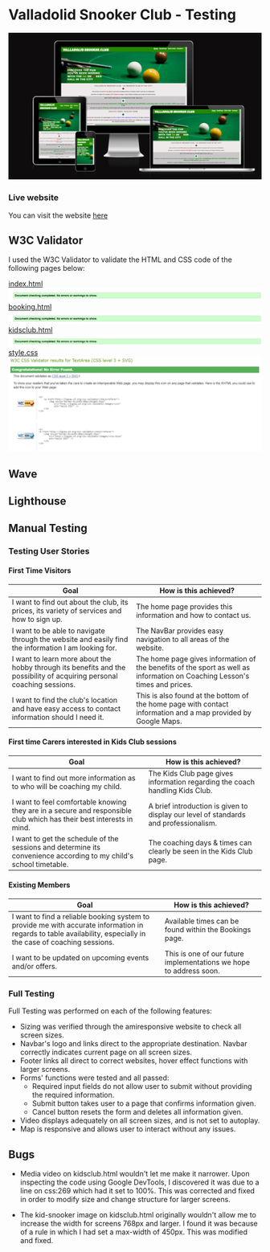 # Valladolid Snooker Club - Testing

![screenshot of site on amiresponsive](documentation/amiresponsive-snooker-img.png)

### Live website

You can visit the website [here](https://jonathandussot.github.io/valladolid-snooker-club/)

## W3C Validator

I used the W3C Validator to validate the HTML and CSS code of the following pages below:

[index.html](index.html)
![screenshot of index.html being validated](documentation/index-w3c.png)
[booking.html](bookings.html)
![screenshot of bookings.html being validated](documentation/bookings-w3c.png)
[kidsclub.html](kidsclub.html)
![screenshot of kidsclub.html being validated](documentation/kidsclub-w3c.png)
[style.css](assets/css/style.css)
![screenshot of style.css being validated](documentation/styles-w3c.png)

## Wave

## Lighthouse

## Manual Testing

### Testing User Stories

#### First Time Visitors
| Goal | How is this achieved? |
|---|---|
|I want to find out about the club, its prices, its variety of services and how to sign up.| The home page provides this information and how to contact us.|
|I want to be able to navigate through the website and easily find the information I am looking for.| The NavBar provides easy navigation to all areas of the website. |
|I want to learn more about the hobby through its benefits and the possibility of acquiring personal coaching sessions.| The home page gives information of the benefits of the sport as well as information on Coaching Lesson's times and prices.|
|I want to find the club's location and have easy access to contact information should I need it.| This is also found at the bottom of the home page with contact information and a map provided by Google Maps.|

#### First time Carers interested in Kids Club sessions
| Goal | How is this achieved? |
|---|---|
|I want to find out more information as to who will be coaching my child.| The Kids Club page gives information regarding the coach handling Kids Club.|
|I want to feel comfortable knowing they are in a secure and responsible club which has their best interests in mind.| A brief introduction is given to display our level of standards and professionalism.|
|I want to get the schedule of the sessions and determine its convenience according to my child's school timetable.| The coaching days & times can clearly be seen in the Kids Club page.|

#### Existing Members
| Goal | How is this achieved? |
|---|---|
|I want to find a reliable booking system to provide me with accurate information in regards to table availability, especially in the case of coaching sessions.| Available times can be found within the Bookings page.|
|I want to be updated on upcoming events and/or offers.|This is one of our future implementations we hope to address soon.|

### Full Testing

Full Testing was performed on each of the following features:

- Sizing was verified through the amiresponsive website to check all screen sizes.
- Navbar's logo and links direct to the appropriate destination.  Navbar correctly indicates current page on all screen sizes.
- Footer links all direct to correct websites, hover effect functions with larger screens.
- Forms' functions were tested and all passed:
  - Required input fields do not allow user to submit without providing the required information.
  - Submit button takes user to a page that confirms information given.
  - Cancel button resets the form and deletes all information given.
- Video displays adequately on all screen sizes, and is not set to autoplay.
- Map is responsive and allows user to interact without any issues.

## Bugs

- Media video on kidsclub.html wouldn't let me make it narrower.  Upon inspecting the code using Google DevTools, I discovered it was due to a line on css:269 which had it set to 100%. This was corrected and fixed in order to modify size and change structure for larger screens.

- The kid-snooker image on kidsclub.html originally wouldn't allow me to increase the width for screens 768px and larger.  I found it was because of a rule in which I had set a max-width of 450px. This was modified and fixed.